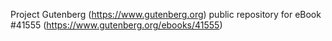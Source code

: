 Project Gutenberg (https://www.gutenberg.org) public repository for eBook #41555 (https://www.gutenberg.org/ebooks/41555)
